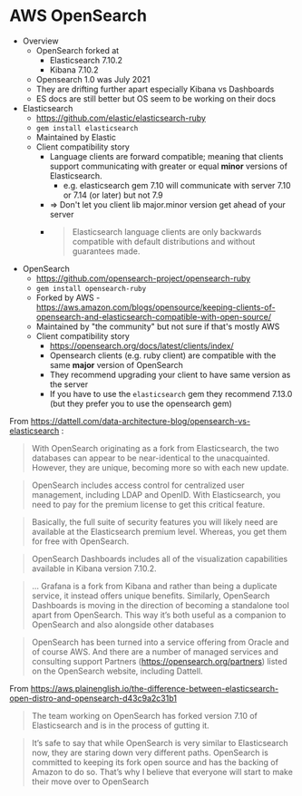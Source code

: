 # AWS OpenSearch

* Overview
  * OpenSearch forked at
    * Elasticsearch 7.10.2
    * Kibana 7.10.2
  * Opensearch 1.0 was July 2021
  * They are drifting further apart especially Kibana vs Dashboards
  * ES docs are still better but OS seem to be working on their docs
* Elasticsearch
  * https://github.com/elastic/elasticsearch-ruby
  * `gem install elasticsearch`
  * Maintained by Elastic
  * Client compatibility story
    * Language clients are forward compatible; meaning that clients support communicating with greater or equal **minor** versions of Elasticsearch.
      * e.g. elasticsearch gem 7.10 will communicate with server 7.10 or 7.14 (or later) but not 7.9
    * => Don't let you client lib major.minor version get ahead of your server
    * > Elasticsearch language clients are only backwards compatible with default distributions and without guarantees made.
* OpenSearch
  * https://github.com/opensearch-project/opensearch-ruby
  * `gem install opensearch-ruby`
  * Forked by AWS - https://aws.amazon.com/blogs/opensource/keeping-clients-of-opensearch-and-elasticsearch-compatible-with-open-source/
  * Maintained by "the community" but not sure if that's mostly AWS
  * Client compatibility story
    * https://opensearch.org/docs/latest/clients/index/
    * Opensearch clients (e.g. ruby client) are compatible with the same **major** version of OpenSearch
    * They recommend upgrading your client to have same version as the server
    * If you have to use the `elasticsearch` gem they recommend 7.13.0 (but they prefer you to use the opensearch gem)



From https://dattell.com/data-architecture-blog/opensearch-vs-elasticsearch :

> With OpenSearch originating as a fork from Elasticsearch, the two databases
> can appear to be near-identical to the unacquainted.  However, they are unique,
> becoming more so with each new update.

> OpenSearch includes access control for centralized user management, including
> LDAP and OpenID.  With Elasticsearch, you need to pay for the premium license to
> get this critical feature.

> Basically, the full suite of security features you will likely need are
> available at the Elasticsearch premium level.  Whereas, you get them for free
> with OpenSearch.

> OpenSearch Dashboards includes all of the visualization capabilities available
> in Kibana version 7.10.2.

> ... Grafana is a fork from Kibana and rather than being a duplicate service,
> it instead offers unique benefits.  Similarly, OpenSearch Dashboards is moving
> in the direction of becoming a standalone tool apart from OpenSearch.  This way
> it’s both useful as a companion to OpenSearch and also alongside other databases

> OpenSearch has been turned into a service offering from Oracle and of course
> AWS.  And there are a number of managed services and consulting support Partners
> (https://opensearch.org/partners) listed on the OpenSearch website, including
> Dattell.


From https://aws.plainenglish.io/the-difference-between-elasticsearch-open-distro-and-opensearch-d43c9a2c31b1

> The team working on OpenSearch has forked version 7.10 of Elasticsearch and is
> in the process of gutting it.

> It’s safe to say that while OpenSearch is very similar to Elasticsearch now,
> they are staring down very different paths. OpenSearch is committed to keeping
> its fork open source and has the backing of Amazon to do so. That’s why I
> believe that everyone will start to make their move over to OpenSearch


